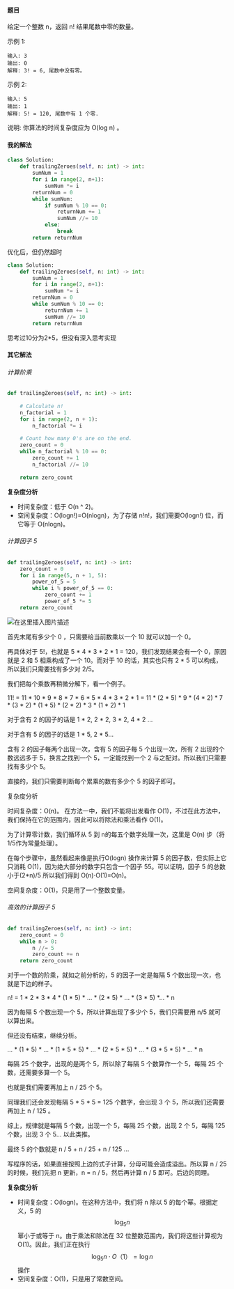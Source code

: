 #### 题目

给定一个整数 n，返回 n! 结果尾数中零的数量。

示例 1:

```
输入: 3
输出: 0
解释: 3! = 6, 尾数中没有零。
```


示例 2:

```
输入: 5
输出: 1
解释: 5! = 120, 尾数中有 1 个零.
```


说明: 你算法的时间复杂度应为 O(log n) 。

#### 我的解法

```python
class Solution:
    def trailingZeroes(self, n: int) -> int:
        sumNum = 1
        for i in range(2, n+1):
            sumNum *= i
        returnNum = 0
        while sumNum:
            if sumNum % 10 == 0:
                returnNum += 1
                sumNum //= 10
            else:
                break
        return returnNum
```

优化后，但仍然超时

```python
class Solution:
    def trailingZeroes(self, n: int) -> int:
        sumNum = 1
        for i in range(2, n+1):
            sumNum *= i
        returnNum = 0
        while sumNum % 10 == 0:
            returnNum += 1
            sumNum //= 10
        return returnNum
```

思考过10分为2*5，但没有深入思考实现

#### 其它解法

###### 计算阶乘

```python
def trailingZeroes(self, n: int) -> int:
        
    # Calculate n!
    n_factorial = 1
    for i in range(2, n + 1):
        n_factorial *= i
    
    # Count how many 0's are on the end.
    zero_count = 0
    while n_factorial % 10 == 0:
        zero_count += 1
        n_factorial //= 10
        
    return zero_count
```

**复杂度分析**

- 时间复杂度：低于 O(n ^ 2)。
- 空间复杂度：O(logn!)=O(nlogn)，为了存储 n!n!，我们需要O(logn!) 位，而它等于 O(nlogn)。

###### 计算因子 5

```python
def trailingZeroes(self, n: int) -> int:   
    zero_count = 0
    for i in range(5, n + 1, 5):
        power_of_5 = 5
        while i % power_of_5 == 0:
            zero_count += 1
            power_of_5 *= 5
    return zero_count
```

![在这里插入图片描述](https://imgconvert.csdnimg.cn/aHR0cHM6Ly9waWMubGVldGNvZGUtY24uY29tL0ZpZ3VyZXMvMTcyL3R3b3NfYW5kX2ZpdmVzLnBuZw?x-oss-process=image/format,png)

首先末尾有多少个 0 ，只需要给当前数乘以一个 10 就可以加一个 0。

再具体对于 5!，也就是 5 * 4 * 3 * 2 * 1 = 120，我们发现结果会有一个 0，原因就是 2 和 5 相乘构成了一个 10。而对于 10 的话，其实也只有 2 * 5 可以构成，所以我们只需要找有多少对 2/5。

我们把每个乘数再稍微分解下，看一个例子。

11! = 11 * 10 * 9 * 8 * 7 * 6 * 5 * 4 * 3 * 2 * 1 = 11 * (2 * 5) * 9 * (4 * 2) * 7 * (3 * 2) * (1 * 5) * (2 * 2) * 3 * (1 * 2) * 1

对于含有 2 的因子的话是 1 * 2, 2 * 2, 3 * 2, 4 * 2 ...

对于含有 5 的因子的话是 1 * 5, 2 * 5...

含有 2 的因子每两个出现一次，含有 5 的因子每 5 个出现一次，所有 2 出现的个数远远多于 5，换言之找到一个 5，一定能找到一个 2 与之配对。所以我们只需要找有多少个 5。

直接的，我们只需要判断每个累乘的数有多少个 5 的因子即可。

复杂度分析

时间复杂度：O(n)。
在方法一中，我们不能将出发看作 O(1)，不过在此方法中，我们保持在它的范围内，因此可以将除法和乘法看作 O(1)。

为了计算零计数，我们循环从 5 到 n的每五个数字处理一次，这里是 O(n) 步（将 1/5作为常量处理）。

在每个步骤中，虽然看起来像是执行O(logn) 操作来计算 5 的因子数，但实际上它只消耗 O(1)，因为绝大部分的数字只包含一个因子 55。可以证明，因子 5 的总数小于(2*n)/5 所以我们得到 O(n)⋅O(1)=O(n)。

空间复杂度：O(1)，只是用了一个整数变量。

###### 高效的计算因子 5

```python
def trailingZeroes(self, n: int) -> int:
    zero_count = 0
    while n > 0:
        n //= 5
        zero_count += n
    return zero_count
```

对于一个数的阶乘，就如之前分析的，5 的因子一定是每隔 5 个数出现一次，也就是下边的样子。

n! = 1 * 2 * 3 * 4 * (1 * 5) * ... * (2 * 5) * ... * (3 * 5) *... * n

因为每隔 5 个数出现一个 5，所以计算出现了多少个 5，我们只需要用 n/5 就可以算出来。

但还没有结束，继续分析。

... * (1 * 5) * ... * (1 * 5 * 5) * ... * (2 * 5 * 5) * ... * (3 * 5 * 5) * ... * n

每隔 25 个数字，出现的是两个 5，所以除了每隔 5 个数算作一个 5，每隔 25 个数，还需要多算一个 5。

也就是我们需要再加上 n / 25 个 5。

同理我们还会发现每隔 5 * 5 * 5 = 125 个数字，会出现 3 个 5，所以我们还需要再加上 n / 125 。

综上，规律就是每隔 5 个数，出现一个 5，每隔 25 个数，出现 2 个 5，每隔 125 个数，出现 3 个 5... 以此类推。

最终 5 的个数就是 n / 5 + n / 25 + n / 125 ...

写程序的话，如果直接按照上边的式子计算，分母可能会造成溢出。所以算 n / 25 的时候，我们先把 n 更新，n = n / 5，然后再计算 n / 5 即可。后边的同理。

**复杂度分析**

- 时间复杂度：O(logn)。在这种方法中，我们将 n 除以 5 的每个幂。根据定义，5 的
  $$
  \log_5 n
  $$
幂小于或等于 n。由于乘法和除法在 32 位整数范围内，我们将这些计算视为 O(1)。因此，我们正在执行
  $$
  \log_5 n\cdot O（1）=\log n
  $$
操作
- 空间复杂度：O(1)，只是用了常数空间。

